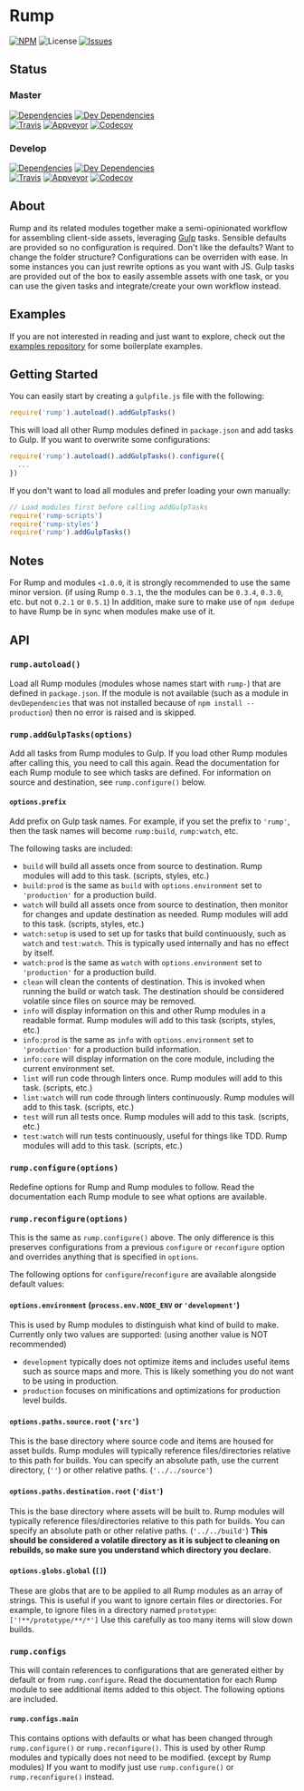 # Rump
[![NPM](http://img.shields.io/npm/v/rump.svg?style=flat-square)](https://www.npmjs.org/package/rump)
![License](http://img.shields.io/npm/l/rump.svg?style=flat-square)
[![Issues](https://img.shields.io/github/issues/rumps/issues.svg?style=flat-square)](https://github.com/rumps/issues/issues)


## Status

### Master
[![Dependencies](http://img.shields.io/david/rumps/core.svg?style=flat-square)](https://david-dm.org/rumps/core)
[![Dev Dependencies](http://img.shields.io/david/dev/rumps/core.svg?style=flat-square)](https://david-dm.org/rumps/core#info=devDependencies)
<br>
[![Travis](http://img.shields.io/travis/rumps/core.svg?style=flat-square&label=travis)](https://travis-ci.org/rumps/core)
[![Appveyor](http://img.shields.io/appveyor/ci/jupl/rump.svg?style=flat-square&label=appveyor)](https://ci.appveyor.com/project/jupl/rump)
[![Codecov](http://img.shields.io/codecov/c/github/rumps/core.svg?style=flat-square&label=codecov)](https://codecov.io/github/rumps/core?view=all)

### Develop
[![Dependencies](http://img.shields.io/david/rumps/core/develop.svg?style=flat-square)](https://david-dm.org/rumps/core/develop)
[![Dev Dependencies](http://img.shields.io/david/dev/rumps/core/develop.svg?style=flat-square)](https://david-dm.org/rumps/core/develop#info=devDependencies)
<br>
[![Travis](http://img.shields.io/travis/rumps/core/develop.svg?style=flat-square&label=travis)](https://travis-ci.org/rumps/core)
[![Appveyor](http://img.shields.io/appveyor/ci/jupl/rump/develop.svg?style=flat-square&label=appveyor)](https://ci.appveyor.com/project/jupl/rump)
[![Codecov](http://img.shields.io/codecov/c/github/rumps/core/develop.svg?style=flat-square&label=codecov)](https://codecov.io/github/rumps/core?branch=develop&view=all)


## About
Rump and its related modules together make a semi-opinionated workflow for
assembling client-side assets, leveraging [Gulp](http://gulpjs.com/) tasks.
Sensible defaults are provided so no configuration is required. Don't like the
defaults? Want to change the folder structure? Configurations can be overriden
with ease. In some instances you can just rewrite options as you want with JS.
Gulp tasks are provided out of the box to easily assemble assets with one
task, or you can use the given tasks and integrate/create your own workflow
instead.


## Examples
If you are not interested in reading and just want to explore, check out the
[examples repository](https://github.com/rumps/examples) for some boilerplate
examples.


## Getting Started
You can easily start by creating a `gulpfile.js` file with the following:

```js
require('rump').autoload().addGulpTasks()
```

This will load all other Rump modules defined in `package.json` and add tasks
to Gulp. If you want to overwrite some configurations:

```js
require('rump').autoload().addGulpTasks().configure({
  ...
})
```

If you don't want to load all modules and prefer loading your own manually:

```js
// Load modules first before calling addGulpTasks
require('rump-scripts')
require('rump-styles')
require('rump').addGulpTasks()
```


## Notes
For Rump and modules `<1.0.0`, it is strongly recommended to use the same minor
version. (if using Rump `0.3.1`, the the modules can be `0.3.4`, `0.3.0`, etc.
but not `0.2.1` or `0.5.1`) In addition, make sure to make use of `npm dedupe`
to have Rump be in sync when modules make use of it.


## API

### `rump.autoload()`
Load all Rump modules (modules whose names start with `rump-`) that are defined
in `package.json`. If the module is not available (such as a module in
`devDependencies` that was not installed because of `npm install --production`)
then no error is raised and is skipped.

### `rump.addGulpTasks(options)`
Add all tasks from Rump modules to Gulp. If you load other Rump modules after
calling this, you need to call this again. Read the documentation for each Rump
module to see which tasks are defined. For information on source and
destination, see `rump.configure()` below.

#### `options.prefix`
Add prefix on Gulp task names. For example, if you set the prefix to `'rump'`,
then the task names will become `rump:build`, `rump:watch`, etc.

The following tasks are included:

- `build` will build all assets once from source to destination. Rump modules
will add to this task. (scripts, styles, etc.)
- `build:prod` is the same as `build` with `options.environment` set to
`'production'` for a production build.
- `watch` will build all assets once from source to destination, then monitor
for changes and update destination as needed. Rump modules will add to this
task. (scripts, styles, etc.)
- `watch:setup` is used to set up for tasks that build continuously, such as
`watch` and `test:watch`. This is typically used internally and has no effect
by itself.
- `watch:prod` is the same as `watch` with `options.environment` set to
`'production'` for a production build.
- `clean` will clean the contents of destination. This is invoked when running
the build or watch task. The destination should be considered volatile since
files on source may be removed.
- `info` will display information on this and other Rump modules in a readable
format. Rump modules will add to this task (scripts, styles, etc.)
- `info:prod` is the same as `info` with `options.environment` set to
`'production'` for a production build information.
- `info:core` will display information on the core module, including the
current environment set.
- `lint` will run code through linters once. Rump modules will add to this task. (scripts,
etc.)
- `lint:watch` will run code through linters continuously. Rump
modules will add to this task. (scripts, etc.)
- `test` will run all tests once. Rump modules will add to this task. (scripts,
etc.)
- `test:watch` will run tests continuously, useful for things like TDD. Rump
modules will add to this task. (scripts, etc.)

### `rump.configure(options)`
Redefine options for Rump and Rump modules to follow. Read the documentation
each Rump module to see what options are available.

### `rump.reconfigure(options)`
This is the same as `rump.configure()` above. The only difference is this
preserves configurations from a previous `configure` or `reconfigure` option
and overrides anything that is specified in `options`.

The following options for `configure`/`reconfigure` are available alongside
default values:

#### `options.environment` (`process.env.NODE_ENV` or `'development'`)
This is used by Rump modules to distinguish what kind of build to make.
Currently only two values are supported: (using another value is NOT
recommended)

- `development` typically does not optimize items and includes useful items
such as source maps and more. This is likely something you do not want to be
using in production.
- `production` focuses on minifications and optimizations for production level
builds.

#### `options.paths.source.root` (`'src'`)
This is the base directory where source code and items are housed for asset
builds. Rump modules will typically reference files/directories relative to
this path for builds. You can specify an absolute path, use the current
directory, (`''`) or other relative paths. (`'../../source'`)

#### `options.paths.destination.root` (`'dist'`)
This is the base directory where assets will be built to. Rump modules will
typically reference files/directories relative to this path for builds. You can
specify an absolute path or other relative paths. (`'../../build'`) **This
should be considered a volatile directory as it is subject to cleaning on
rebuilds, so make sure you understand which directory you declare.**

#### `options.globs.global` (`[]`)
These are globs that are to be applied to all Rump modules as an array of
strings. This is useful if you want to ignore certain files or directories. For
example, to ignore files in a directory named `prototype`:
`['!**/prototype/**/*']` Use this carefully as too many items will slow down
builds.

### `rump.configs`
This will contain references to configurations that are generated either by
default or from `rump.configure`. Read the documentation for each Rump module
to see additional items added to this object. The following options are
included.

#### `rump.configs.main`
This contains options with defaults or what has been changed through
`rump.configure()` or `rump.reconfigure()`. This is used by other Rump modules
and typically does not need to be modified. (except by Rump modules) If you
want to modify just use `rump.configure()` or `rump.reconfigure()` instead.
